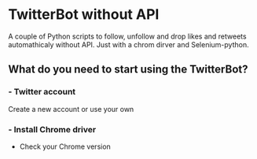 # TwitterBot without API
A couple of Python scripts to follow, unfollow and drop likes and retweets automathicaly without API. Just with a chrom dirver and Selenium-python.
## What do you need to start using the TwitterBot?
### - Twitter account
Create a new account or use your own
### - Install Chrome driver
- Check your Chrome version
